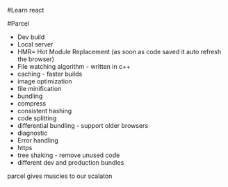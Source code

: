 #Learn react


#Parcel

- Dev build
- Local server
- HMR= Hot Module Replacement (as soon as code saved it auto refresh the browser)
- File watching algorithm - written in c++
- caching - faster builds
- image optimization
- file minification
- bundling
- compress
- consistent hashing
- code splitting
- differential bundling - support older browsers
- diagnostic
- Error handling
- https
- tree shaking - remove unused code
- different dev and production bundles



parcel gives muscles to our scalaton